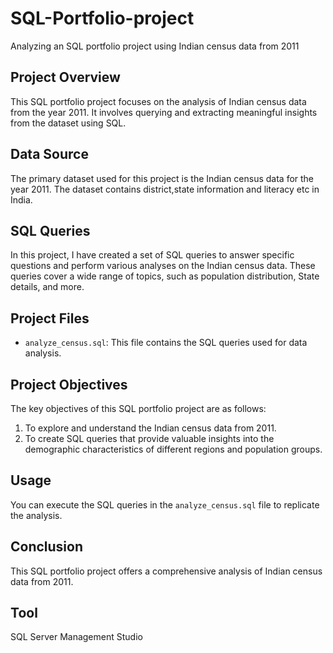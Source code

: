 # SQL-Portfolio-project
Analyzing an SQL portfolio project using Indian census data from 2011

## Project Overview
This SQL portfolio project focuses on the analysis of Indian census data from the year 2011. It involves querying and extracting meaningful insights from the dataset using SQL.
 
## Data Source
The primary dataset used for this project is the Indian census data for the year 2011. The dataset contains district,state information and literacy etc in India.
 
## SQL Queries
In this project, I have created a set of SQL queries to answer specific questions and perform various analyses on the Indian census data. These queries cover a wide range of topics, such as population distribution, State details, and more.
 
## Project Files
- `analyze_census.sql`: This file contains the SQL queries used for data analysis.
 
## Project Objectives
The key objectives of this SQL portfolio project are as follows:
1. To explore and understand the Indian census data from 2011.
2. To create SQL queries that provide valuable insights into the demographic characteristics of different regions and population groups.
 
## Usage
You can execute the SQL queries in the `analyze_census.sql` file to replicate the analysis.
 
## Conclusion
This SQL portfolio project offers a comprehensive analysis of Indian census data from 2011.

## Tool
SQL Server Management Studio
